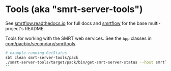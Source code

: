 # Tools (aka "smrt-server-tools")

See [smrtflow.readthedocs.io](http://smrtflow.readthedocs.io/) for full docs and [smrtflow](../README.md) for the base multi-project's README. 

Tools for working with the SMRT web services. See the `App` classes in [com/pacbio/secondary/smrttools](src/main/scala/com/pacbio/secondary/smrttools).
 
```bash
# example running GetStatus
sbt clean smrt-server-tools/pack
./smrt-server-tools/target/pack/bin/get-smrt-server-status --host smrtlink-bihourly --port 8081
``